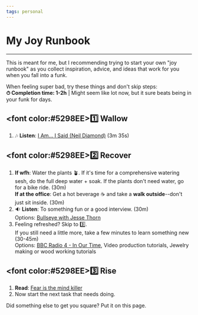 ```yaml
---
tags: personal
---
```


# My Joy Runbook
---

This is meant for me, but I recommending trying to start your own "joy runbook" as you collect inspiration, advice, and ideas that work for you when you fall into a funk.

When feeling super bad, try these things and don't skip steps: <br>
**⏱ Completion time: 1-2h** | Might seem like lot now, but it sure beats being in your funk for days. 

## <font color:#5298EE>1️⃣ Wallow</font>
1. 🎶 **Listen**: [I Am... I Said (Neil Diamond)](https://www.youtube.com/watch?v=tA5bFJt9Wp0) (3m 35s)

## <font color:#5298EE>2️⃣ Recover</font>
1. **If wfh**: Water the plants 🪴. If it's time for a comprehensive watering sesh, do the full deep water + soak. If the plants don't need water, go for a bike ride. (30m)<br>
**If at the office**: Get a hot beverage ☕ and take a **walk outside**--don't just sit inside. (30m)
2. 🔉 **Listen**: To something fun or a good interview. (30m) <br>Options: [Bullseye with Jesse Thorn](https://maximumfun.org/podcasts/bullseye-with-jesse-thorn/)<br>
3. Feeling refreshed? Skip to 3️⃣. <br>If you still need a little more, take a few minutes to learn something new (30-45m)  <br>Options: [BBC Radio 4 - In Our Time](https://www.bbc.co.uk/programmes/b006qykl), Video production tutorials, Jewelry making or wood working tutorials

## <font color:#5298EE>3️⃣ Rise</font>
1. **Read**: [Fear is the mind killer](https://www.goodreads.com/quotes/2-i-must-not-fear-fear-is-the-mind-killer-fear-is) 
2. Now start the next task that needs doing. 

Did something else to get you square? Put it on this page. 